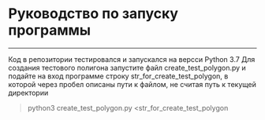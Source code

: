 **Руководство по запуску программы**
=====================
 ***
 Код в репозитории тестировался и запускался на версси Python 3.7
 Для создания тестового полигона запустите файл create_test_polygon.py и подайте на вход программе строку str_for_create_test_polygon, в которой через пробел описаны пути к файлом, не считая путь к текущей директории
 >python3 create_test_polygon.py <str_for_create_test_polygon
 
